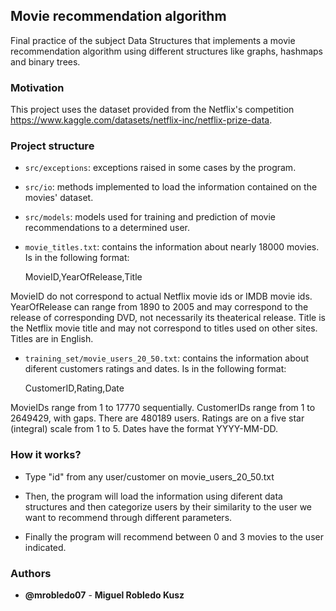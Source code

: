 ## Movie recommendation algorithm
Final practice of the subject Data Structures that implements a movie recommendation algorithm using different structures like graphs, hashmaps and binary trees.

### Motivation
This project uses the dataset provided from the Netflix's competition https://www.kaggle.com/datasets/netflix-inc/netflix-prize-data.

### Project structure
- `src/exceptions`: exceptions raised in some cases by the program.
- `src/io`: methods implemented to load the information contained on the movies' dataset.
- `src/models`: models used for training and prediction of movie recommendations to a determined user.

- `movie_titles.txt`: contains the information about nearly 18000 movies. Is in the following format:

    MovieID,YearOfRelease,Title

MovieID do not correspond to actual Netflix movie ids or IMDB movie ids.
YearOfRelease can range from 1890 to 2005 and may correspond to the release of
corresponding DVD, not necessarily its theaterical release.
Title is the Netflix movie title and may not correspond to
titles used on other sites. Titles are in English.

- `training_set/movie_users_20_50.txt`:  contains the information about diferent customers ratings and dates. Is in the following format:

    CustomerID,Rating,Date

MovieIDs range from 1 to 17770 sequentially.
CustomerIDs range from 1 to 2649429, with gaps. There are 480189 users.
Ratings are on a five star (integral) scale from 1 to 5.
Dates have the format YYYY-MM-DD.

### How it works?
- Type "id" from any user/customer on movie_users_20_50.txt

- Then, the program will load the information using diferent data structures and then categorize users by their similarity to the     user we want to recommend through different parameters. 
- Finally the program will recommend between 0 and 3 movies to the user indicated.

### Authors
* **@mrobledo07** - **Miguel Robledo Kusz**
